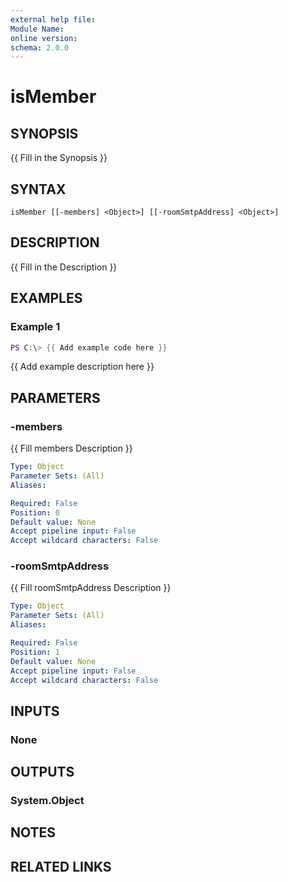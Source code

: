 ```yaml
---
external help file:
Module Name:
online version:
schema: 2.0.0
---
```


# isMember

## SYNOPSIS
{{ Fill in the Synopsis }}

## SYNTAX

```
isMember [[-members] <Object>] [[-roomSmtpAddress] <Object>]
```

## DESCRIPTION
{{ Fill in the Description }}

## EXAMPLES

### Example 1
```powershell
PS C:\> {{ Add example code here }}
```

{{ Add example description here }}

## PARAMETERS

### -members
{{ Fill members Description }}

```yaml
Type: Object
Parameter Sets: (All)
Aliases:

Required: False
Position: 0
Default value: None
Accept pipeline input: False
Accept wildcard characters: False
```

### -roomSmtpAddress
{{ Fill roomSmtpAddress Description }}

```yaml
Type: Object
Parameter Sets: (All)
Aliases:

Required: False
Position: 1
Default value: None
Accept pipeline input: False
Accept wildcard characters: False
```

## INPUTS

### None

## OUTPUTS

### System.Object
## NOTES

## RELATED LINKS
